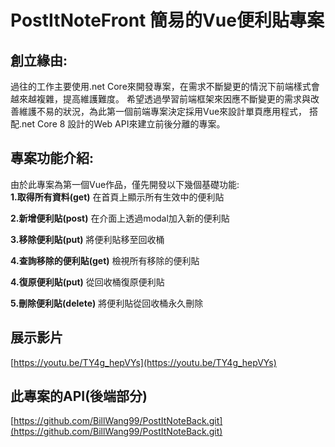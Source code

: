 # PostItNoteFront 簡易的Vue便利貼專案

## 創立緣由:
  過往的工作主要使用.net Core來開發專案，在需求不斷變更的情況下前端樣式會越來越複雜，提高維護難度。
  希望透過學習前端框架來因應不斷變更的需求與改善維護不易的狀況，為此第一個前端專案決定採用Vue來設計單頁應用程式，
  搭配.net Core 8 設計的Web API來建立前後分離的專案。

## 專案功能介紹:
  由於此專案為第一個Vue作品，僅先開發以下幾個基礎功能:   
  **1.取得所有資料(get)**
    在首頁上顯示所有生效中的便利貼

  **2.新增便利貼(post)**
    在介面上透過modal加入新的便利貼

  **3.移除便利貼(put)**
    將便利貼移至回收桶

  **4.查詢移除的便利貼(get)**
    檢視所有移除的便利貼

  **4.復原便利貼(put)**
    從回收桶復原便利貼

  **5.刪除便利貼(delete)**
    將便利貼從回收桶永久刪除   

  ## 展示影片
  [https://youtu.be/TY4g_hepVYs](https://youtu.be/TY4g_hepVYs)

  ## 此專案的API(後端部分)
  [https://github.com/BillWang99/PostItNoteBack.git](https://github.com/BillWang99/PostItNoteBack.git)



 
